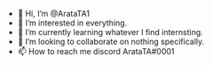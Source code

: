 - 👋 Hi, I’m @ArataTA1 
- 👀 I’m interested in everything.
- 🌱 I’m currently learning whatever I find internsting.
- 💞️ I’m looking to collaborate on nothing specifically. 
- 📫 How to reach me discord ArataTA#0001

<!---
ArataTA1/ArataTA1 is a ✨ special ✨ repository because its `README.md` (this file) appears on your GitHub profile.
You can click the Preview link to take a look at your changes.
--->

